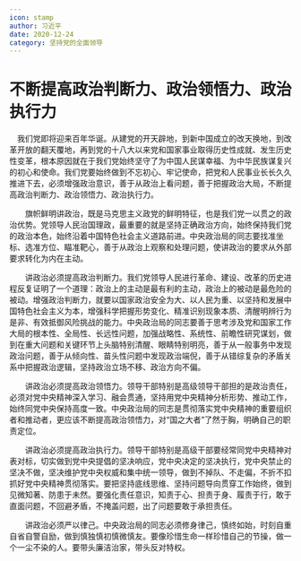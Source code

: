 ```yaml
---
icon: stamp
author: 习近平
date: 2020-12-24
category: 坚持党的全面领导
---
```


# 不断提高政治判断力、政治领悟力、政治执行力

　我们党即将迎来百年华诞。从建党的开天辟地，到新中国成立的改天换地，到改革开放的翻天覆地，再到党的十八大以来党和国家事业取得历史性成就、发生历史性变革，根本原因就在于我们党始终坚守了为中国人民谋幸福、为中华民族谋复兴的初心和使命。我们党要始终做到不忘初心、牢记使命，把党和人民事业长长久久推进下去，必须增强政治意识，善于从政治上看问题，善于把握政治大局，不断提高政治判断力、政治领悟力、政治执行力。

　　旗帜鲜明讲政治，既是马克思主义政党的鲜明特征，也是我们党一以贯之的政治优势。党领导人民治国理政，最重要的就是坚持正确政治方向，始终保持我们党的政治本色，始终沿着中国特色社会主义道路前进。中央政治局的同志要找准坐标、选准方位、瞄准靶心，善于从政治上观察和处理问题，使讲政治的要求从外部要求转化为内在主动。

　　讲政治必须提高政治判断力。我们党领导人民进行革命、建设、改革的历史进程反复证明了一个道理：政治上的主动是最有利的主动，政治上的被动是最危险的被动。增强政治判断力，就要以国家政治安全为大、以人民为重、以坚持和发展中国特色社会主义为本，增强科学把握形势变化、精准识别现象本质、清醒明辨行为是非、有效抵御风险挑战的能力。中央政治局的同志要善于思考涉及党和国家工作大局的根本性、全局性、长远性问题，加强战略性、系统性、前瞻性研究谋划，做到在重大问题和关键环节上头脑特别清醒、眼睛特别明亮，善于从一般事务中发现政治问题，善于从倾向性、苗头性问题中发现政治端倪，善于从错综复杂的矛盾关系中把握政治逻辑，坚持政治立场不移、政治方向不偏。

　　讲政治必须提高政治领悟力。领导干部特别是高级领导干部担的是政治责任，必须对党中央精神深入学习、融会贯通，坚持用党中央精神分析形势、推动工作，始终同党中央保持高度一致。中央政治局的同志是贯彻落实党中央精神的重要组织者和推动者，更应该不断提高政治领悟力，对“国之大者”了然于胸，明确自己的职责定位。

　　讲政治必须提高政治执行力。领导干部特别是高级干部要经常同党中央精神对表对标，切实做到党中央提倡的坚决响应，党中央决定的坚决执行，党中央禁止的坚决不做，坚决维护党中央权威和集中统一领导，做到不掉队、不走偏，不折不扣抓好党中央精神贯彻落实。要把坚持底线思维、坚持问题导向贯穿工作始终，做到见微知著、防患于未然。要强化责任意识，知责于心、担责于身、履责于行，敢于直面问题，不回避矛盾，不掩盖问题，出了问题要敢于承担责任。

　　讲政治必须严以律己。中央政治局的同志必须修身律己，慎终如始，时刻自重自省自警自励，做到慎独慎初慎微慎友。要像珍惜生命一样珍惜自己的节操，做一个一尘不染的人。要带头廉洁治家，带头反对特权。